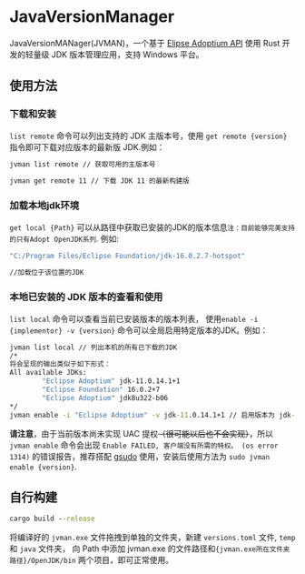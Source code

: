 # JavaVersionManager

JavaVersionMANager(JVMAN)，一个基于 [Elipse Adoptium API](https://api.adoptium.net/) 使用 Rust 开发的轻量级 JDK 版本管理应用，支持 Windows 平台。

## 使用方法

### 下载和安装

`list remote` 命令可以列出支持的 JDK 主版本号，使用 `get remote {version}` 指令即可下载对应版本的最新版 JDK.例如：

```cmd
jvman list remote // 获取可用的主版本号

jvman get remote 11 // 下载 JDK 11 的最新构建版
```

### 加载本地jdk环境

`get local {Path}` 可以从路径中获取已安装的JDK的版本信息`注：目前能够完美支持的只有Adopt OpenJDK系列`. 例如:

```cmd
"C:/Program Files/Eclipse Foundation/jdk-16.0.2.7-hotspot"

//加载位于该位置的JDK
```

### 本地已安装的 JDK 版本的查看和使用

`list local` 命令可以查看当前已安装版本的版本列表， 使用`enable -i {implementor} -v {version}` 命令可以全局启用特定版本的JDK。例如：

```cmd
jvman list local // 列出本机的所有已下载的JDK
/*
将会呈现的输出类似于如下形式：
All available JDKs:
        "Eclipse Adoptium" jdk-11.0.14.1+1
        "Eclipse Foundation" 16.0.2+7
        "Eclipse Adoptium" jdk8u322-b06
*/
jvman enable -i "Eclipse Adoptium" -v jdk-11.0.14.1+1 // 启用版本为 jdk-11.0.14.1+1 的 JDK
```

**请注意**，由于当前版本尚未实现 UAC 提权~~（很可能以后也不会实现）~~，所以 `jvman enable` 命令会出现 `Enable FAILED, 客户端没有所需的特权。 (os error 1314)` 的错误报告，推荐搭配 [gsudo](https://github.com/gerardog/gsudo) 使用，安装后使用方法为 `sudo jvman enable {version}`.

## 自行构建

``` cmd
cargo build --release
```

将编译好的 `jvman.exe` 文件拖拽到单独的文件夹，新建 `versions.toml` 文件, `temp` 和 `java` 文件夹， 向 Path 中添加 jvman.exe 的文件路径和`{jvman.exe所在文件夹路径}/OpenJDK/bin` 两个项目，即可正常使用。